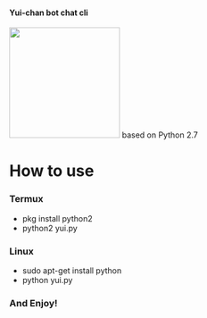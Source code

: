 #### Yui-chan bot chat cli
<img src="https://vignette.wikia.nocookie.net/k-on/images/a/a3/207842_1383781372249_full.png/revision/latest?cb=20141022093958&path-prefix=id" width="198" ></img>
based on Python 2.7
# How to use
 ### Termux
 - pkg install python2
 - python2 yui.py

 ### Linux
 - sudo apt-get install python
 - python yui.py
 ### And Enjoy!
